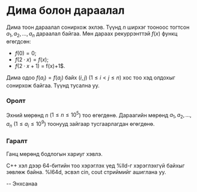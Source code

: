 Дима болон дараалал
===================
Дима тоон дараалал сонирхож эхлэв. Түүнд $n$ ширхэг тооноос тогтсон
$a_1, a_2, ... , a_n$ дараалал байгаа. Мөн дараах рекуррэнттэй $f(x)$ функц
өгөгдсөн:

 - $f(0) = 0$;
 - $f(2·x) = f(x)$;
 - $f(2·x + 1$) = f(x)+1$.

Дима одоо $f(a_i)= f(a_j$) байх ($i, j$) ($1 ≤ i < j ≤ n$) хос тоо хэд олдохыг
сонирхож байгаа. Түүнд тусална уу.


### Оролт
Эхний мөрөнд $n$ ($1 ≤ n ≤ 10^5$) тоо өгөгдөнө. Дараагийн мөрөнд $a_1, a_2, ... , a_n$
($1 ≤ a_i ≤ 10^9$) тоонууд зайгаар тусгаарлагдан өгөгдөнө.


### Гаралт
Ганц мөрөнд бодлогын хариуг хэвлэ.

C++ хэл дээр 64-битийн тоо хэрэглэх үед %lld-г хэрэглэхгүй байхыг зөвлөж байна.
%I64d, эсвэл cin, cout стриймийг ашиглана уу.

-- Энхсанаа
